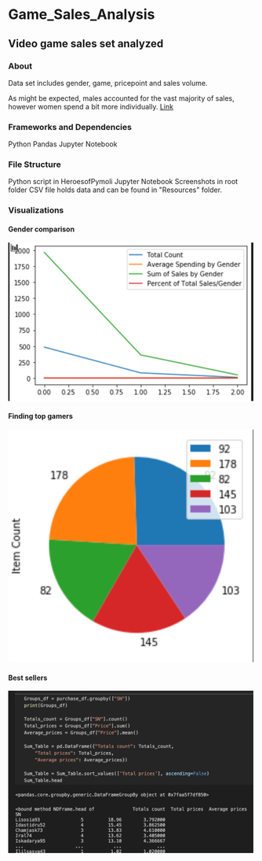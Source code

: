 # Game_Sales_Analysis
## Video game sales set analyzed

### About
Data set includes gender, game, pricepoint and sales volume.  

As might be expected, males accounted for the vast majority of sales, however women spend a bit more individually.
 <a href='https://sherirosalia.github.io/Visualization_Website/'>Link</a>

### Frameworks and Dependencies
Python Pandas
Jupyter Notebook

### File Structure
Python script in HeroesofPymoli Jupyter Notebook
Screenshots in root folder
CSV file holds data and can be found in "Resources" folder.

### Visualizations

#### Gender comparison
<img width="500" alt="" src="gender_comparison.png">

#### Finding top gamers
<img width="500" alt="" src="popular.png">

#### Best sellers
<img width="500" alt="" src="group_top.png">